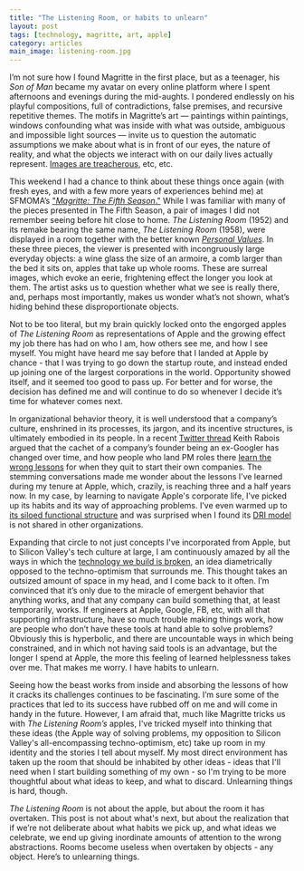 ```yaml
---
title: "The Listening Room, or habits to unlearn"
layout: post
tags: [technology, magritte, art, apple]
category: articles
main_image: listening-room.jpg
---
```


I’m not sure how I found Magritte in the first place, but as a teenager, his _Son of Man_ became my avatar on every online platform where I spent afternoons and evenings during the mid-aughts. I pondered endlessly on his playful compositions, full of contradictions, false premises, and recursive repetitive themes. The motifs in Magritte’s art — paintings within paintings, windows confounding what was inside with what was outside, ambiguous and impossible light sources — invite us to question the automatic assumptions we make about what is in front of our eyes, the nature of reality, and what the objects we interact with on our daily lives actually represent. [Images are treacherous](https://www.renemagritte.org/the-treachery-of-images.jsp), etc, etc.

This weekend I had a chance to think about these things once again (with fresh eyes, and with a few more years of experiences behind me) at SFMOMA’s ["_Magritte: The Fifth Season_."](https://www.sfmoma.org/press/release/magritte-fifth-season/) While I was familiar with many of the pieces presented in The Fifth Season, a pair of images I did not remember seeing before hit close to home. _The Listening Room_ (1952) and its remake bearing the same name, _The Listening Room_ (1958), were displayed in a room together with the better known [_Personal Values_](https://www.renemagritte.org/personal-values.jsp). In these three pieces, the viewer is presented with incongruously large everyday objects: a wine glass the size of an armoire, a comb larger than the bed it sits on, apples that take up whole rooms. These are surreal images, which evoke an eerie, frightening effect the longer you look at them. The artist asks us to question whether what we see is really there, and, perhaps most importantly, makes us wonder what’s not shown, what’s hiding behind these disproportionate objects.

Not to be too literal, but my brain quickly locked onto the engorged apples of _The Listening Room_ as representations of Apple and the growing effect my job there has had on who I am, how others see me, and how I see myself. You might have heard me say before that I landed at Apple by chance - that I was trying to go down the startup route, and instead ended up joining one of the largest corporations in the world. Opportunity showed itself, and it seemed too good to pass up. For better and for worse, the decision has defined me and will continue to do so whenever I decide it’s time for whatever comes next.

In organizational behavior theory, it is well understood that a company’s culture, enshrined in its processes, its jargon, and its incentive structures, is ultimately embodied in its people. In a recent [Twitter thread](https://twitter.com/rabois/status/1039895400952475649) Keith Rabois argued that the cachet of a company’s founder being an ex-Googler has changed over time, and how people who land PM roles there [learn the wrong lessons](https://twitter.com/rabois/status/1040008048524193792) for when they quit to start their own companies. The stemming conversations made me wonder about the lessons I’ve learned during my tenure at Apple, which, crazily, is reaching three and a half years now. In my case, by learning to navigate Apple's corporate life, I’ve picked up its habits and its way of approaching problems. I’ve even warmed up to [its siloed functional structure](https://stratechery.com/2016/apples-organizational-crossroads/) and was surprised when I found its [DRI model](https://medium.com/@mmamet/directly-responsible-individuals-f5009f465da4) is not shared in other organizations.

Expanding that circle to not just concepts I've incorporated from Apple, but to Silicon Valley's tech culture at large, I am continuously amazed by all the ways in which the [technology we build is broken](https://medium.com/message/everything-is-broken-81e5f33a24e1), an idea diametrically opposed to the techno-optimism that surrounds me. This thought takes an outsized amount of space in my head, and I come back to it often. I’m convinced that it’s only due to the miracle of emergent behavior that anything works, and that any company can build something that, at least temporarily, works. If engineers at Apple, Google, FB, etc, with all that supporting infrastructure, have so much trouble making things work, how are people who don’t have these tools at hand able to solve problems? Obviously this is hyperbolic, and there are uncountable ways in which being constrained, and in which not having said tools is an advantage, but the longer I spend at Apple, the more this feeling of learned helplessness takes over me. That makes me worry. I have habits to unlearn.

Seeing how the beast works from inside and absorbing the lessons of how it cracks its challenges continues to be fascinating. I’m sure some of the practices that led to its success have rubbed off on me and will come in handy in the future. However, I am afraid that, much like Magritte tricks us with _The Listening Room’s_ apples, I've tricked myself into thinking that these ideas (the Apple way of solving problems, my opposition to Silicon Valley's all-encompassing techno-optimism, etc) take up room in my identity and the stories I tell about myself.  My most direct environment has taken up the room that should be inhabited by other ideas - ideas that I'll need when I start building something of my own - so I'm trying to be more thoughtful about what ideas to keep, and what to discard. Unlearning things is hard, though.

_The Listening Room_ is not about the apple, but about the room it has overtaken. This post is not about what's next, but about the realization that if we’re not deliberate about what habits we pick up, and what ideas we celebrate, we end up giving inordinate amounts of attention to the wrong abstractions. Rooms become useless when overtaken by objects - any object. Here’s to unlearning things.
